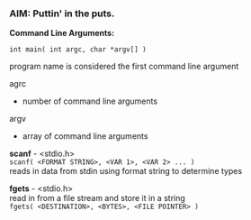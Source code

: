 ### AIM: Puttin' in the puts.

**Command Line Arguments:**

`int main( int argc, char *argv[] )`

program name is considered the first command line argument

agrc  
+ number of command line arguments  

argv  
+ array of command line arguments

**scanf** - &lt;stdio.h&gt;  
`scanf( <FORMAT STRING>, <VAR 1>, <VAR 2> ... )`  
reads in data from stdin using format string to determine types  

**fgets** - &lt;stdio.h&gt;  
read in from a file stream and store it in a string  
`fgets( <DESTINATION>, <BYTES>, <FILE POINTER> )`  

